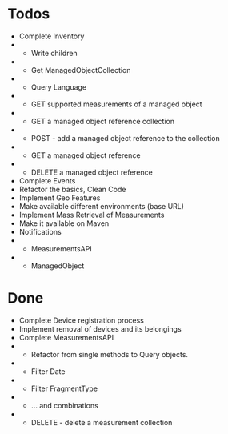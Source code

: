 # Todos

* Complete Inventory 
* * Write children
* * Get ManagedObjectCollection
* * Query Language
* * GET supported measurements of a managed object
* * GET a managed object reference collection
* * POST - add a managed object reference to the collection
* * GET a managed object reference
* * DELETE a managed object reference
* Complete Events 
* Refactor the basics, Clean Code
* Implement Geo Features
* Make available different environments (base URL)
* Implement Mass Retrieval of Measurements 
* Make it available on Maven
* Notifications
* * MeasurementsAPI
* * ManagedObject

# Done

* Complete Device registration process
* Implement removal of devices and its belongings
* Complete MeasurementsAPI
* * Refactor from single methods to Query objects. 
* * Filter Date
* * Filter FragmentType
* * ... and combinations
* * DELETE - delete a measurement collection


